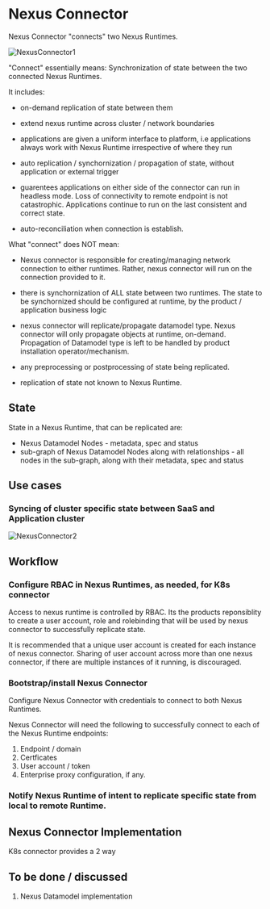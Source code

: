 # Nexus Connector

Nexus Connector "connects" two Nexus Runtimes.

![NexusConnector1](.content/images/NexusConnector1.png)

"Connect" essentially means: Synchronization of state between the two connected Nexus Runtimes.

It includes:

* on-demand replication of state between them

* extend nexus runtime across cluster / network boundaries
* applications are given a uniform interface to platform, i.e applications always work with Nexus Runtime irrespective of where they run
* auto replication / synchornization / propagation of state, without application or external trigger
* guarentees applications on either side of the connector can run in headless mode. Loss of connectivity to remote endpoint is not catastrophic. Applications continue to run on the last consistent and correct state.
* auto-reconciliation when connection is establish.

What "connect" does NOT mean:

* Nexus connector is responsible for creating/managing network connection to either runtimes. Rather, nexus connector will run on the connection provided to it.

* there is synchornization of ALL state between two runtimes. The state to be synchornized should be configured at runtime, by the product / application business logic
* nexus connector will replicate/propagate datamodel type. Nexus connector will only propagate objects at runtime, on-demand. Propagation of Datamodel type is left to be handled by product installation operator/mechanism.
* any preprocessing or postprocessing of state being replicated.
* replication of state not known to Nexus Runtime.

## State

State in a Nexus Runtime, that can be replicated are:

* Nexus Datamodel Nodes - metadata, spec and status
* sub-graph of Nexus Datamodel Nodes along with relationships - all nodes in the sub-graph, along with their metadata, spec and status


## Use cases

### Syncing of cluster specific state between SaaS and Application cluster

![NexusConnector2](.content/images/NexusConnector2.png)


## Workflow

### Configure RBAC in Nexus Runtimes, as needed, for K8s connector

Access to nexus runtime is controlled by RBAC. Its the products reponsiblity to create a user account, role and rolebinding that will be used by nexus connector to successfully replicate state.

It is recommended that a unique user account is created for each instance of nexus connector. Sharing of user account across more than one nexus connector, if there are multiple instances of it running, is discouraged.

### Bootstrap/install Nexus Connector

Configure Nexus Connector with credentials to connect to both Nexus Runtimes.

Nexus Connector will need the following to successfully connect to each of the Nexus Runtime endpoints:

1. Endpoint / domain
2. Certficates
3. User account / token
4. Enterprise proxy configuration, if any.

### Notify Nexus Runtime of intent to replicate specific state from local to remote Runtime.

## Nexus Connector Implementation

K8s connector provides a 2 way


## To be done / discussed
1. Nexus Datamodel implementation